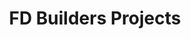 ---
title: "FD Builders Projects"
meta_title: "Projects"
description: "FD Construction projects"
image: "/images/planning-projects.jpg"
draft: false

gallery:
  enable: true
  dir: "/images/gallery"

# Testimonials
features:
  - title: "FD Builders: Your Vision, Our Craftsmanship"
    image: "/images/service-1.png"
    content: "We collaborate closely with you to understand your needs and deliver exceptional results on every project"
    bulletpoints:
      - "**Ensuring Seamless Deliveries:**  From widening a doorway to installing a custom-built door, we handle the small details that make a big difference, like ensuring your new couch fits perfectly through the entryway.  Your Vision, Our Craftsmanship makes moving day stress-free."
---